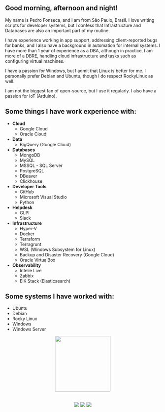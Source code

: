 
<div class="container-root">
    <div>
        <p align="left" text-aling="justify"> 
        <h2>Good morning, afternoon and night!</h2>
        <p>My name is Pedro Fonseca, and I am from São Paulo, Brasil. I love writing scripts for developer systems, but I confess that Infrastructure and Databases are also an important part of my routine.</p>
        <p>I have experience working in app support, addressing client-reported bugs for banks, and I also have a background in automation for internal systems. I have more than 1 year of experience as a DBA, although in practice, I am more of a DBRE, handling cloud infrastructure and tasks such as configuring virtual machines.</p>
        <p>I have a passion for Windows, but I admit that Linux is better for me. I personally prefer Debian and Ubuntu, though I do respect RockyLinux as well.<p/>
        <p>I am not the biggest fan of open-source, but I use it regularly. I also have a passion for IoT (Arduino).</p>
    </div>
    <div>
        <h2>Some things I have work experience with:</h2>
        <ul>
            <li><strong>Cloud</strong>
                <ul>
                    <li>Google Cloud</li>
                    <li>Oracle Cloud</li>
                </ul>
            </li>
            <li><strong>Data</strong>
                <ul>
                    <li><span>BigQuery (Google Cloud)</span></li>
                </ul>
            </li>
            <li><strong>Databases</strong>
                <ul>
                    <li><span>MongoDB</span></li>
                    <li><span>MySQL</span></li>
                    <li><span>MSSQL - SQL Server</span></li>
                    <li><span>PostgreSQL</span></li>
                    <li><span>DBeaver</span></li>
                    <li><span>Clickhouse</span></li>
                </ul>
            </li>
            <li><strong>Developer Tools</strong>
                <ul>
                    <li><span>GitHub</span></li>
                    <li><span>Microsoft Visual Studio</span></li>
                    <li><span>Python</span></li>
                </ul>
            </li>
            <li><strong>Helpdesk</strong>
                <ul>
                    <li><span>GLPI</span></li>
                    <li><span>Slack</span></li>
                </ul>
            </li>
            <li><strong>Infrastructure</strong>
                <ul>
                    <li><span>Hyper-V</span></li>
                    <li><span>Docker</span></li>
                    <li><span>Terraform</span></li>
                    <li><span>Terragrunt</span></li>
                    <li><span>WSL (Windows Subsystem for Linux)</span></li>
                    <li><span>Backup and Disaster Recovery (Google Cloud)</span></li>
                    <li><span>Oracle VirtualBox</span></li>
                </ul>
            </li>
            <li><strong>Observability</strong>
                <ul>
                    <li><span>Intelie Live</span></li>
                    <li><span>Zabbix</span></li>
                    <li><span>ElK Stack (Elasticsearch)</span></li>
                </ul>
            </li>
        </ul>
    <div>
    <div>
        <h2>Some systems I have worked with:</h2>
        <ul>
            <li><span>Ubuntu</span></li>
            <li><span>Debian</span></li>
            <li><span>Rocky Linux</span></li>
            <li><span>Windows</span></li>
            <li><span>Windows Server</span></li>
        </ul>
    </div>
    <div align="center">
        <a href="https://github.com/ pedrovtof">
        <img height="180em" src="https://github-readme-stats.vercel.app/api/top-langs/?username=pedrovtof&layout=compact&langs_count=7&theme=radical"/>
    </div>
    <div align="center" text-aling="center">
        <br><br>
        <a href="https://www.instagram.com/pedrovotf/"><img src="https://img.shields.io/badge/-Instagram-%23E4405F?style=for-the-badge&logo=instagram&logoColor=white"></a>
        <a href = "mailto:pedrovotf@gmail.com"><img src="https://img.shields.io/badge/-Gmail-%23333?style=for-the-badge&logo=gmail&logoColor=white"></a>
        <a href="https://www.linkedin.com/in/pedrovotf/"><img src="https://img.shields.io/badge/-LinkedIn-%230077B5?style=for-the-badge&logo=linkedin&logoColor=white"></a> 
    </div>
</div>
